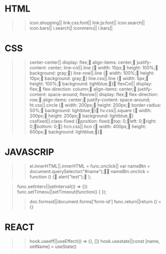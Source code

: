 # HTML

> > icon.shopping||<i class="fas fa-shopping-cart icon" id="shoppingCart-icon"></i>
> > link:css:font||<link rel="stylesheet"       href="https://cdnjs.cloudflare.com/ajax/libs/font-awesome/5.14.0/css/all.min.css"     />
> > link:js:font||<script src="https://kit.fontawesome.com/80ea5533be.js" crossorigin="anonymous"></script>
> > icon.search||<i class="fas fa-search icon" id="search-icon"></i>
<i class="fas fa-shopping-cart icon" id="shoppingCart-icon"></i>
> > icon.bars||
<i class="fa-solid fa-bars icon" id="bars"></i>
> > i.search||<i class="fas fa-search icon" id="search-icon"></i>
> > iconmenu||<i class="fas fa-bars"></i>
> > i.bars||<i class="fa-solid fa-bars icon" id="bars"></i>

# CSS
> > center-center|| display: flex;￾ align-items: center;￾ justify-content: center;
> > line-col||.line {￾ width: 10px;￾ height: 100%;￾ background: gray;￾}
> > line-row||.line {￾ width: 100%;￾ height: 10px;￾ background: gray;￾}
> > line.css||.line {￾ width: 5px;￾ height: 100%;￾ background: lightblue;￾}￾
> > flexCol|| display: flex;￾ flex-direction: column;￾ align-items: center;￾ justify-content: space-around;
> > flexrow|| display: flex;￾ flex-direction: row;￾ align-items: center;￾ justify-content: space-around;
> > ht.css||.circle {￾ width: 200px;￾ height: 200px;￾ border-radius: 50%;￾ background: lightblue;￾}￾
> > hv.css||.square {￾ width: 200px;￾ height: 200px;￾ background: lightblue;￾}
> > cssfixed||.class-fixed {￾position: fixed;￾top: 0;￾left: 0;￾right: 0;￾bottom: 0;￾}
> > hcn.css||.hcn {￾ width: 400px;￾ height: 600px;￾ background: lightblue;￾}￾


# JAVASCRIP
> > el.innerHTML||.innerHTML =
> > func.onclick|| var nameBtn = document.querySelector("#name");￾￾ nameBtn.onclick = function () {￾ alert("test");￾ };

> func.setInterv||setInterval(() ⇒ {})
> func.setTimeou||setTimeout(function() { });
> > doc.formsid||document.forms['form-id']
> > func.return||return () = {}

# REACT
> > hook.useeff||useEffect(() => {}, [])
> > hook.usestate||const [name, setName] = useState()